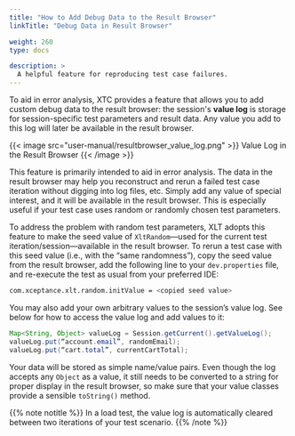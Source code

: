 ```yaml
---
title: "How to Add Debug Data to the Result Browser"
linkTitle: "Debug Data in Result Browser"

weight: 260
type: docs

description: >
  A helpful feature for reproducing test case failures.
---
```


To aid in error analysis, XTC provides a feature that allows you to add custom debug data to the result browser: the session's **value log** is storage for session-specific test parameters and result data. Any value you add to this log will later be available in the result browser. 

{{< image src="user-manual/resultbrowser_value_log.png" >}}
Value Log in the Result Browser
{{< /image >}}

This feature is primarily intended to aid in error analysis. The data in
the result browser may help you reconstruct and rerun a failed test
case iteration without digging into log files, etc. Simply add any
value of special interest, and it will be available in the result
browser. This is especially useful if your test case uses random or
randomly chosen test parameters.

To address the problem with random test parameters, XLT adopts this
feature to make the seed value of `XltRandom`—used for the current
test iteration/session—available in the result browser. To rerun a
test case with this seed value (i.e., with the “same randomness”), copy
the seed value from the result browser, add the following line to your
`dev.properties` file, and re-execute the test as usual from your
preferred IDE:

```bash
com.xceptance.xlt.random.initValue = <copied seed value>
```

You may also add your own arbitrary values to the session’s value log.
See below for how to access the value log and add values to it:

```java
Map<String, Object> valueLog = Session.getCurrent().getValueLog();  
valueLog.put(“account.email”, randomEmail);  
valueLog.put(“cart.total”, currentCartTotal);
```

Your data will be stored as simple name/value pairs. Even though the log
accepts any `Object` as a value, it still needs to be converted to a
string for proper display in the result browser, so make sure that your
value classes provide a sensible `toString()` method.

{{% note notitle %}} In a load test, the value log is automatically cleared
between two iterations of your test scenario. {{% /note %}}